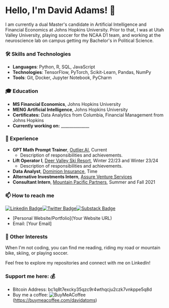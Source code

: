 # Hello, I'm David Adams! 👋

I am currently a dual Master's candidate in Artificial Intelligence and Financial Economics at Johns Hopkins University. Prior to that, I was at Utah Valley University, playing soccer for the NCAA D1 team, and working at the neuroscience lab on campus getting my Bachelor's in Political Science.

### 🛠️ Skills and Technologies
- **Languages**: Python, R, SQL, JavaScript
- **Technologies**: TensorFlow, PyTorch, Scikit-Learn, Pandas, NumPy
- **Tools**: Git, Docker, Jupyter Notebook, PyCharm

### 🎓 Education
- **MS Financial Economics**, Johns Hopkins University
- **MENG Artificial Intelligence**, Johns Hopkins University
- **Certificates:** Data Analytics from Columbia, Financial Management from Johns Hopkins 
- **Currently working on:** ______________

### 💼 Experience
- **GPT Math Prompt Trainer**, [Outlier.AI](https://outlier.ai/), Current
  - Description of responsibilities and achievements.
- **Lift Operator I**, [Deer Valley Ski Resort](https://deervalley.com), Winter 22/23 and Winter 23/24
  - Description of responsibilities and achievements.
- **Data Analyst**, [Dominion Insurance](https://www.dominioninsurance.com/), Time
- **Alternative Investments Intern**, [Assure Venture Services](https://www.linkedin.com/company/assureco/)
- **Consultant Intern**, [Mountain Pacific Partners](https://www.linkedin.com/company/mountain-pacific-fund/), Summer and Fall 2021

### 📫 How to reach me
[![Linkedin Badge](https://img.shields.io/badge/-LinkedIn-blue?style=flat-square&logo=Linkedin&logoColor=white&link=https://www.linkedin.com/in/davidadams64/)](https://www.linkedin.com/in/davidadams64/)[![Twitter Badge](https://img.shields.io/badge/-Twitter-1ca0f1?style=flat-square&labelColor=1ca0f1&logo=twitter&logoColor=white&link=https://twitter.com/david64adams)](https://twitter.com/david64adams)[![Substack Badge](https://img.shields.io/badge/-Twitter-1ca0f1?style=flat-square&labelColor=1ca0f1&logo=twitter&logoColor=white&link=https://twitter.com/david64adams)](https://twitter.com/david64adams)
- [Personal Website/Portfolio](Your Website URL)
- Email: [Your Email]

### 🎨 Other Interests
When I'm not coding, you can find me reading, riding my road or mountain bike, skiing, or playing soccer.

Feel free to explore my repositories and connect with me on LinkedIn!

<!-- Support -->
### Support me here: 💰
- Bitcoin Address: bc1q8t7excky35qzc9r4wthqcju2czk7vnkppe5q8d
- Buy me a coffee: ![BuyMeACoffee](https://img.shields.io/badge/Buy%20Me%20a%20Coffee-ffdd00?style=for-the-badge&logo=buy-me-a-coffee&logoColor=black)(https://buymeacoffee.com/davidatoms)
